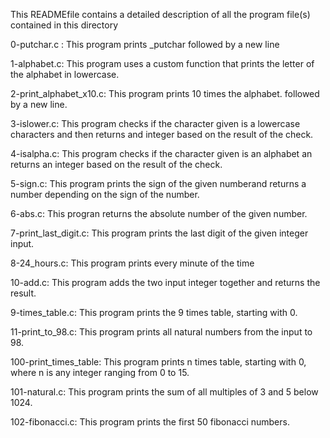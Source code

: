 This READMEfile contains a detailed description of all the program file(s) contained in this directory

  0-putchar.c : This program prints _putchar followed by a new line

  1-alphabet.c: This program uses a custom function that prints the letter of the alphabet in lowercase.

  2-print_alphabet_x10.c: This program  prints 10 times the alphabet. followed by a new line.

  3-islower.c: This program checks if the character given is a lowercase characters and then returns and integer based on the result of the check.

  4-isalpha.c: This program checks if the character given is an alphabet an returns an integer based on the result of the check. 

  5-sign.c: This program prints the sign of the given numberand returns a number depending on the sign of the number.

  6-abs.c: This progran returns the absolute number of the given number.

  7-print_last_digit.c: This program prints the last digit of the given integer input.

  8-24_hours.c: This program prints every minute of the time

  10-add.c: This program adds the two input integer together and returns the result.

  9-times_table.c: This program prints the 9 times table, starting with 0.

  11-print_to_98.c: This program prints all natural numbers from the input to 98.

  100-print_times_table: This program prints n times table, starting with 0, where n is any integer ranging from 0 to 15.

  101-natural.c: This program prints the sum of all multiples of 3 and 5 below 1024.

  102-fibonacci.c: This program prints the first 50 fibonacci numbers. 
